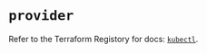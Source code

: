 # `provider`

Refer to the Terraform Registory for docs: [`kubectl`](https://registry.terraform.io/providers/gavinbunney/kubectl/1.14.0/docs).
